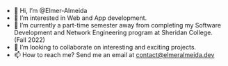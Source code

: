 - 👋 Hi, I’m @Elmer-Almeida
- 👀 I’m interested in Web and App development.
- 🌱 I’m currently a part-time semester away from completing my Software Development and Network Engineering program at Sheridan College. (Fall 2022)
- 💞️ I’m looking to collaborate on interesting and exciting projects.
- 📫 How to reach me? Send me an email at contact@elmeralmeida.dev

<!---
Elmer-Almeida/Elmer-Almeida is a ✨ special ✨ repository because its `README.md` (this file) appears on your GitHub profile.
You can click the Preview link to take a look at your changes.
--->
